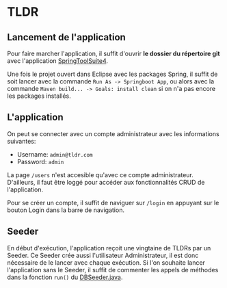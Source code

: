 # TLDR

## Lancement de l'application

Pour faire marcher l'application, il suffit d'ouvrir **le dossier du répertoire git** avec l'application [SpringToolSuite4](https://spring.io/tools).

Une fois le projet ouvert dans Eclipse avec les packages Spring, il suffit de soit lancer avec la commande `Run As -> Springboot App`, ou alors avec la commande `Maven build... -> Goals: install clean` si on n'a pas encore les packages installés.

## L'application

On peut se connecter avec un compte administrateur avec les informations suivantes:

- Username: `admin@tldr.com`
- Password: `admin`

La page `/users` n'est accesible qu'avec ce compte administrateur. D'ailleurs, il faut être loggé pour accéder aux fonctionnalités CRUD de l'application.

Pour se créer un compte, il suffit de naviguer sur `/login` en appuyant sur le bouton Login dans la barre de navigation.

## Seeder

En début d'exécution, l'application reçoit une vingtaine de TLDRs par un Seeder. Ce Seeder crée aussi l'utilisateur Administrateur, il est donc nécessaire de le lancer avec chaque exécution. Si l'on souhaite lancer l'application sans le Seeder, il suffit de commenter les appels de méthodes dans la fonction `run()` du [DBSeeder.java](https://github.com/TitusVM/tldr/blob/main/tldr/src/main/java/ch/hearc/jee/tldr/seed/DBSeeder.java).
